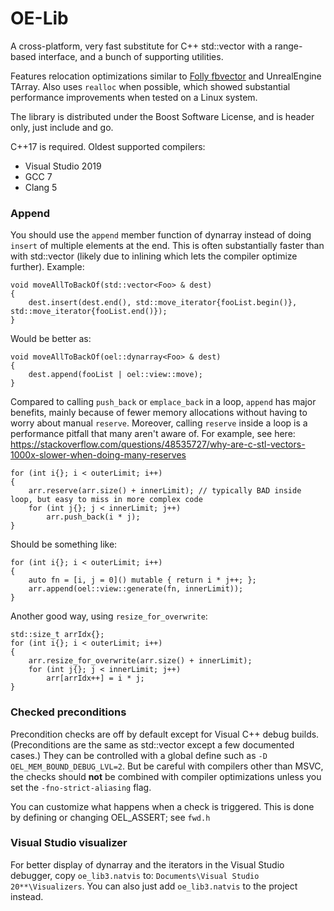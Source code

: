 # OE-Lib

A cross-platform, very fast substitute for C++ std::vector with a range-based interface, and a bunch of supporting utilities.

Features relocation optimizations similar to [Folly fbvector](https://github.com/facebook/folly/blob/master/folly/docs/FBVector.md#object-relocation) and UnrealEngine TArray. Also uses `realloc` when possible, which showed substantial performance improvements when tested on a Linux system.

The library is distributed under the Boost Software License, and is header only, just include and go.

C++17 is required. Oldest supported compilers:
* Visual Studio 2019
* GCC 7
* Clang 5

### Append

You should use the `append` member function of dynarray instead of doing `insert` of multiple elements at the end. This is often substantially faster than with std::vector (likely due to inlining which lets the compiler optimize further). Example:

	void moveAllToBackOf(std::vector<Foo> & dest)
	{
		dest.insert(dest.end(), std::move_iterator{fooList.begin()}, std::move_iterator{fooList.end()});
	}

Would be better as:

	void moveAllToBackOf(oel::dynarray<Foo> & dest)
	{
		dest.append(fooList | oel::view::move);
	}

Compared to calling `push_back` or `emplace_back` in a loop, `append` has major benefits, mainly because of fewer memory allocations without having to worry about manual `reserve`. Moreover, calling `reserve` inside a loop is a performance pitfall that many aren't aware of. For example, see here: <https://stackoverflow.com/questions/48535727/why-are-c-stl-vectors-1000x-slower-when-doing-many-reserves>

	for (int i{}; i < outerLimit; i++)
	{
		arr.reserve(arr.size() + innerLimit); // typically BAD inside loop, but easy to miss in more complex code
		for (int j{}; j < innerLimit; j++)
			arr.push_back(i * j);
	}

Should be something like:

	for (int i{}; i < outerLimit; i++)
	{
		auto fn = [i, j = 0]() mutable { return i * j++; };
		arr.append(oel::view::generate(fn, innerLimit));
	}

Another good way, using `resize_for_overwrite`:

	std::size_t arrIdx{};
	for (int i{}; i < outerLimit; i++)
	{
		arr.resize_for_overwrite(arr.size() + innerLimit);
		for (int j{}; j < innerLimit; j++)
			arr[arrIdx++] = i * j;
	}

### Checked preconditions

Precondition checks are off by default except for Visual C++ debug builds. (Preconditions are the same as std::vector except a few documented cases.) They can be controlled with a global define such as `-D OEL_MEM_BOUND_DEBUG_LVL=2`. But be careful with compilers other than MSVC, the checks should **not** be combined with compiler optimizations unless you set the `-fno-strict-aliasing` flag.

You can customize what happens when a check is triggered. This is done by defining or changing OEL_ASSERT; see `fwd.h`

### Visual Studio visualizer

For better display of dynarray and the iterators in the Visual Studio debugger, copy `oe_lib3.natvis` to:
`Documents\Visual Studio 20**\Visualizers`. You can also just add `oe_lib3.natvis` to the project instead.
